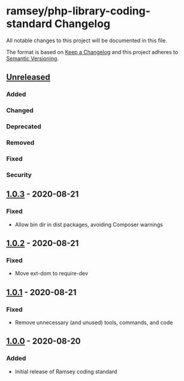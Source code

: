 # ramsey/php-library-coding-standard Changelog

All notable changes to this project will be documented in this file.

The format is based on [Keep a Changelog](http://keepachangelog.com/en/1.0.0/)
and this project adheres to [Semantic Versioning](http://semver.org/spec/v2.0.0.html).


## [Unreleased]

### Added

### Changed

### Deprecated

### Removed

### Fixed

### Security


## [1.0.3] - 2020-08-21

### Fixed

* Allow bin dir in dist packages, avoiding Composer warnings


## [1.0.2] - 2020-08-21

### Fixed

* Move ext-dom to require-dev


## [1.0.1] - 2020-08-21

### Fixed

* Remove unnecessary (and unused) tools, commands, and code


## [1.0.0] - 2020-08-20

### Added

* Initial release of Ramsey coding standard


[Unreleased]: https://github.com/ramsey/php-library-coding-standard/compare/1.0.3...HEAD
[1.0.3]: https://github.com/ramsey/php-library-coding-standard/commits/1.0.3
[1.0.2]: https://github.com/ramsey/php-library-coding-standard/commits/1.0.2
[1.0.1]: https://github.com/ramsey/php-library-coding-standard/commits/1.0.1
[1.0.0]: https://github.com/ramsey/php-library-coding-standard/commits/1.0.0
